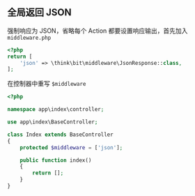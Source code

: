 ## 全局返回 JSON

强制响应为 JSON，省略每个 Action 都要设置响应输出，首先加入 `middleware.php`

```php
<?php
return [
    'json' => \think\bit\middleware\JsonResponse::class,
];
```

在控制器中重写 `$middleware`

```php
<?php

namespace app\index\controller;

use app\index\BaseController;

class Index extends BaseController
{
    protected $middleware = ['json'];

    public function index()
    {
        return [];
    }
}
```
